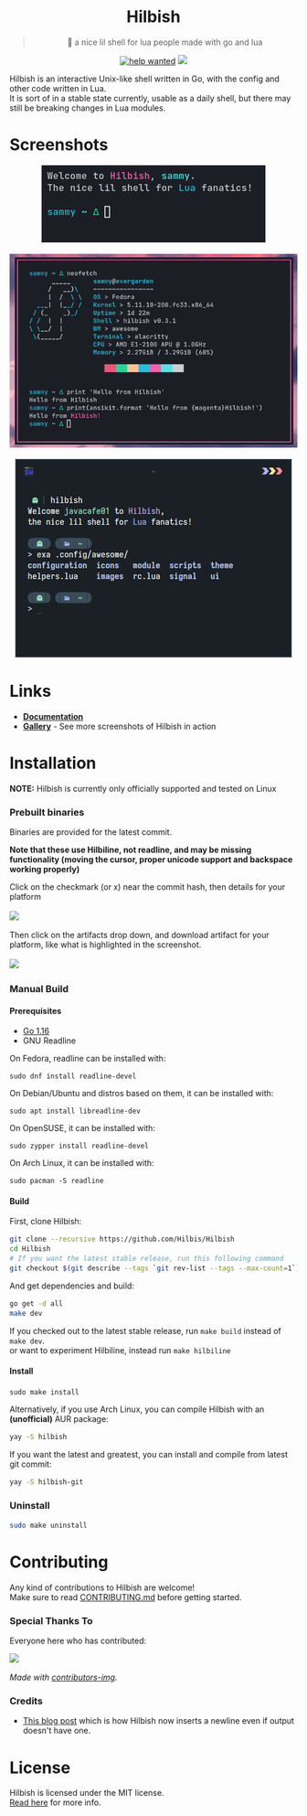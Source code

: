 <div align="center">
	<h1>Hilbish</h1>
	<blockquote>
	🎀 a nice lil shell for lua people made with go and lua
	</blockquote><p align="center">
		<a href="https://github.com/Hilbis/Hilbish/issues?q=is%3Aissue+is%3Aopen+label%3A%22help+wanted%22"><img src="https://img.shields.io/github/issues/Hilbis/Hilbish/help%20wanted?color=green" alt="help wanted"></a>
		<a href="LICENSE"><img src="https://img.shields.io/badge/license-MIT-blue.svg"></a>
	</p>
</div>

Hilbish is an interactive Unix-like shell written in Go, with the config
and other code written in Lua.  
It is sort of in a stable state currently, usable as a daily shell,
but there may still be breaking changes in Lua modules.

# Screenshots
<div align="center">
<img src="gallery/default.png"><br><br>
<img src="gallery/terminal.png"><br><br>
<img src="gallery/pillprompt.png">
</div>

# Links
- **[Documentation](https://github.com/Hilbis/Hilbish/wiki)**
- **[Gallery](https://github.com/Hilbis/Hilbish/discussions/36)** - See
more screenshots of Hilbish in action

# Installation
**NOTE:** Hilbish is currently only officially supported and tested on Linux

### Prebuilt binaries
Binaries are provided for the latest commit.  

**Note that these use Hilbiline, not readline, and may be missing functionality
(moving the cursor, proper unicode support and backspace working properly)**  

Click on the checkmark (or x) near the commit hash, then details for your platform  
<br><img src="https://modeus.is-inside.me/dyr8UGGq.png"><br>

Then click on the artifacts drop down, and download artifact for your platform,
like what is highlighted in the screenshot.  
<br><img src="https://modeus.is-inside.me/KJ0Puceb.png"><br>

### Manual Build
#### Prerequisites
- [Go 1.16](https://go.dev)
- GNU Readline

On Fedora, readline can be installed with:  
```
sudo dnf install readline-devel
```  

On Debian/Ubuntu and distros based on them, it can be installed with:  
```
sudo apt install libreadline-dev
```

On OpenSUSE, it can be installed with:
```
sudo zypper install readline-devel
```

On Arch Linux, it can be installed with:
```
sudo pacman -S readline
```

#### Build
First, clone Hilbish:
```sh
git clone --recursive https://github.com/Hilbis/Hilbish
cd Hilbish
# If you want the latest stable release, run this following command
git checkout $(git describe --tags `git rev-list --tags --max-count=1`)
```   

And get dependencies and build:  
```sh
go get -d all
make dev
```

If you checked out to the latest stable release, run
`make build` instead of `make dev`.  
or want to experiment Hilbiline, instead run
`make hilbiline`

#### Install
`sudo make install`

Alternatively, if you use Arch Linux, you can compile Hilbish with an **(unofficial)** AUR package:
```sh
yay -S hilbish
```
If you want the latest and greatest, you can install and compile from latest git commit: 
```sh
yay -S hilbish-git
```

### Uninstall
```sh
sudo make uninstall
```

# Contributing
Any kind of contributions to Hilbish are welcome!   
Make sure to read [CONTRIBUTING.md](CONTRIBUTING.md) before getting started.

### Special Thanks To
Everyone here who has contributed:

<a href="https://github.com/Hilbis/Hilbish/graphs/contributors">
  <img src="https://contrib.rocks/image?repo=Hilbis/Hilbish" />
</a>

*Made with [contributors-img](https://contrib.rocks).*

### Credits
- [This blog post](https://www.vidarholen.net/contents/blog/?p=878) which
is how Hilbish now inserts a newline even if output doesn't have one.

# License
Hilbish is licensed under the MIT license.  
[Read here](LICENSE) for more info.
